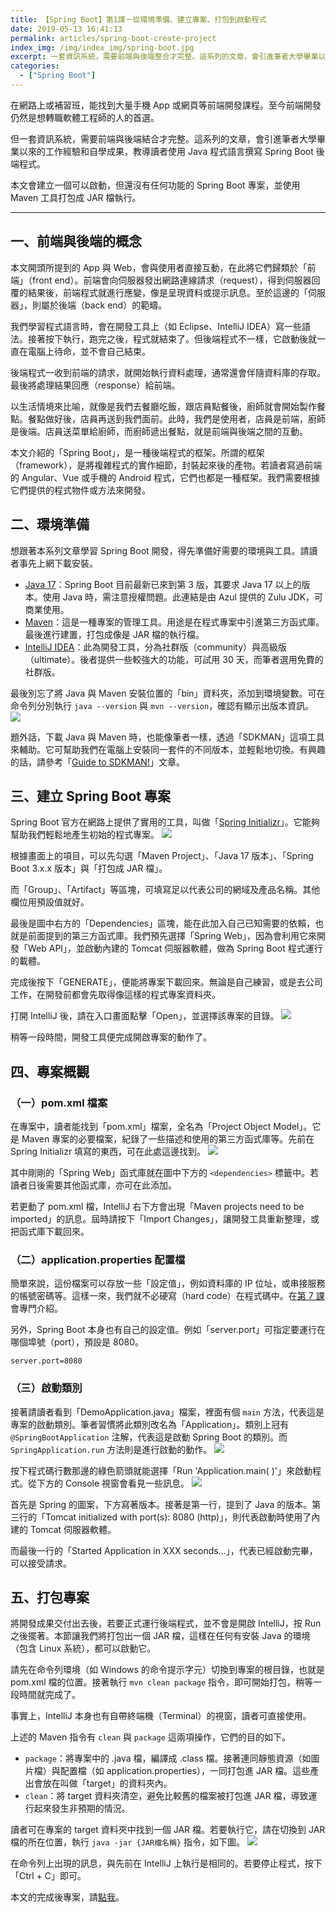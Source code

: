 ```yaml
---
title: 【Spring Boot】第1課－從環境準備、建立專案、打包到啟動程式
date: 2019-05-13 16:41:13
permalink: articles/spring-boot-create-project
index_img: /img/index_img/spring-boot.jpg
excerpt: 一套資訊系統，需要前端與後端整合才完整。這系列的文章，會引進筆者大學畢業以來的工作經驗和自學成果，教導讀者使用 Java 程式語言撰寫 Spring Boot 後端程式。本文會建立一個可以啟動，但還沒有任何功能的 Spring Boot 專案，並使用 Maven 打包成 JAR 檔執行。
categories:
  - ["Spring Boot"]
---
```


在網路上或補習班，能找到大量手機 App 或網頁等前端開發課程。至今前端開發仍然是想轉職軟體工程師的人的首選。

但一套資訊系統，需要前端與後端結合才完整。這系列的文章，會引進筆者大學畢業以來的工作經驗和自學成果，教導讀者使用 Java 程式語言撰寫 Spring Boot 後端程式。

本文會建立一個可以啟動，但還沒有任何功能的 Spring Boot 專案，並使用 Maven 工具打包成 JAR 檔執行。


-----


## 一、前端與後端的概念
本文開頭所提到的 App 與 Web，會與使用者直接互動，在此將它們歸類於「前端」（front end）。前端會向伺服器發出網路連線請求（request），得到伺服器回覆的結果後，前端程式就進行應變，像是呈現資料或提示訊息。至於這邊的「伺服器」，則屬於後端（back end）的範疇。

我們學習程式語言時，會在開發工具上（如 Eclipse、IntelliJ IDEA）寫一些語法。接著按下執行，跑完之後，程式就結束了。但後端程式不一樣，它啟動後就一直在電腦上待命，並不會自己結束。

後端程式一收到前端的請求，就開始執行資料處理，通常還會伴隨資料庫的存取。最後將處理結果回應（response）給前端。

以生活情境來比喻，就像是我們去餐廳吃飯，跟店員點餐後，廚師就會開始製作餐點。餐點做好後，店員再送到我們面前。此時，我們是使用者，店員是前端，廚師是後端。店員送菜單給廚師，而廚師遞出餐點，就是前端與後端之間的互動。

本文介紹的「Spring Boot」，是一種後端程式的框架。所謂的框架（framework），是將複雜程式的實作細節，封裝起來後的產物。若讀者寫過前端的 Angular、Vue 或手機的 Android 程式，它們也都是一種框架。我們需要根據它們提供的程式物件或方法來開發。

## 二、環境準備
想跟著本系列文章學習 Spring Boot 開發，得先準備好需要的環境與工具。請讀者事先上網下載安裝。

* [Java 17](https://www.azul.com/downloads/?package=jdk)：Spring Boot 目前最新已來到第 3 版，其要求 Java 17 以上的版本。使用 Java 時，需注意授權問題。此連結是由 Azul 提供的 Zulu JDK，可商業使用。
* [Maven](https://maven.apache.org/download.cgi)：這是一種專案的管理工具。用途是在程式專案中引進第三方函式庫。最後進行建置，打包成像是 JAR 檔的執行檔。
* [IntelliJ IDEA](https://www.jetbrains.com/idea/download)：此為開發工具，分為社群版（community）與高級版（ultimate）。後者提供一些較強大的功能，可試用 30 天，而筆者選用免費的社群版。

最後別忘了將 Java 與 Maven 安裝位置的「bin」資料夾，添加到環境變數。可在命令列分別執行 `java --version` 與 `mvn --version`，確認有顯示出版本資訊。
<img src="{{ permalink }}check-java-and-maven-version-by-command.png" />

題外話，下載 Java 與 Maven 時，也能像筆者一樣，透過「SDKMAN」這項工具來輔助。它可幫助我們在電腦上安裝同一套件的不同版本，並輕鬆地切換。有興趣的話，請參考「[Guide to SDKMAN!](https://www.baeldung.com/java-sdkman-intro)」文章。

## 三、建立 Spring Boot 專案
Spring Boot 官方在網路上提供了實用的工具，叫做「[Spring Initializr](https://start.spring.io/)」。它能夠幫助我們輕鬆地產生初始的程式專案。
<img src="{{ permalink }}spring-initializr-example.png" />

根據畫面上的項目，可以先勾選「Maven Project」、「Java 17 版本」、「Spring Boot 3.x.x 版本」與「打包成 JAR 檔」。

而「Group」、「Artifact」等區塊，可填寫足以代表公司的網域及產品名稱。其他欄位用預設值就好。

最後是圖中右方的「Dependencies」區塊，能在此加入自己已知需要的依賴，也就是前面提到的第三方函式庫。我們預先選擇「Spring Web」，因為會利用它來開發「Web API」，並啟動內建的 Tomcat 伺服器軟體，做為 Spring Boot 程式運行的載體。

完成後按下「GENERATE」，便能將專案下載回來。無論是自己練習，或是去公司工作，在開發前都會先取得像這樣的程式專案資料夾。

打開 IntelliJ 後，請在入口畫面點擊「Open」，並選擇該專案的目錄。
<img src="{{ permalink }}intellij-start-page.png" />

稍等一段時間，開發工具便完成開啟專案的動作了。

## 四、專案概觀
### （一）pom.xml 檔案
在專案中，讀者能找到「pom.xml」檔案，全名為「Project Object Model」。它是 Maven 專案的必要檔案，紀錄了一些描述和使用的第三方函式庫等。先前在 Spring Initializr 填寫的東西，可在此處這邊找到。
<img src="{{ permalink }}pom-file-init.png" />

其中剛剛的「Spring Web」函式庫就在圖中下方的 `<dependencies>` 標籤中。若讀者日後需要其他函式庫，亦可在此添加。

若更動了 pom.xml 檔，IntelliJ 右下方會出現「Maven projects need to be imported」的訊息。屆時請按下「Import Changes」，讓開發工具重新整理，或把函式庫下載回來。

### （二）application.properties 配置檔
簡單來說，這份檔案可以存放一些「設定值」，例如資料庫的 IP 位址，或串接服務的帳號密碼等。這樣一來，我們就不必硬寫（hard code）在程式碼中。在<a href="/articles/spring-boot-application-properties-configuration" target="_blank">第 7 課</a>會專門介紹。

另外，Spring Boot 本身也有自己的設定值。例如「server.port」可指定要運行在哪個埠號（port），預設是 8080。
``` properties
server.port=8080
```

### （三）啟動類別
接著請讀者看到「DemoApplication.java」檔案，裡面有個 `main` 方法，代表這是專案的啟動類別。筆者習慣將此類別改名為「Application」。類別上冠有 `@SpringBootApplication` 注解，代表這是啟動 Spring Boot 的類別。而 `SpringApplication.run` 方法則是進行啟動的動作。
<img src="{{ permalink }}spring-boot-entrypoint-class.png" />

按下程式碼行數那邊的綠色箭頭就能選擇「Run 'Application.main( )'」來啟動程式。從下方的 Console 視窗會看見一些訊息。
<img src="{{ permalink }}spring-boot-start-console.png" />

首先是 Spring 的圖案，下方寫著版本。接著是第一行，提到了 Java 的版本。第三行的「Tomcat initialized with port(s): 8080 (http)」，則代表啟動時使用了內建的 Tomcat 伺服器軟體。

而最後一行的「Started Application in XXX seconds…」，代表已經啟動完畢，可以接受請求。

## 五、打包專案
將開發成果交付出去後，若要正式運行後端程式，並不會是開啟 IntelliJ，按 Run 之後擺著。本節讓我們將打包出一個 JAR 檔，這樣在任何有安裝 Java 的環境（包含 Linux 系統），都可以啟動它。

請先在命令列環境（如 Windows 的命令提示字元）切換到專案的根目錄，也就是 pom.xml 檔的位置。接著執行 `mvn clean package` 指令，即可開始打包，稍等一段時間就完成了。

事實上，IntelliJ 本身也有自帶終端機（Terminal）的視窗，讀者可直接使用。

上述的 Maven 指令有 `clean` 與 `package` 這兩項操作，它們的目的如下。
* `package`：將專案中的 .java 檔，編譯成 .class 檔。接著連同靜態資源（如圖片檔）與配置檔（如 application.properties），一同打包進 JAR 檔。這些產出會放在叫做「target」的資料夾內。
* `clean`：將 target 資料夾清空，避免比較舊的檔案被打包進 JAR 檔，導致運行起來發生非預期的情況。

讀者可在專案的 target 資料夾中找到一個 JAR 檔。若要執行它，請在切換到 JAR 檔的所在位置，執行 `java -jar {JAR檔名稱}` 指令，如下圖。
<img src="{{ permalink }}spring-boot-execute-jar-file.png" />

在命令列上出現的訊息，與先前在 IntelliJ 上執行是相同的。若要停止程式，按下「Ctrl + C」即可。

本文的完成後專案，請[點我](https://github.com/ntub46010/SpringBootTutorial/tree/Ch01-create-project)。